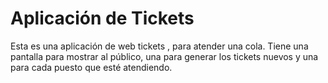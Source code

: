 # Aplicación de Tickets

Esta es una aplicación de web tickets , para atender una cola. Tiene una
pantalla para mostrar al público, una para generar los tickets nuevos y una para
cada puesto que esté atendiendo.
